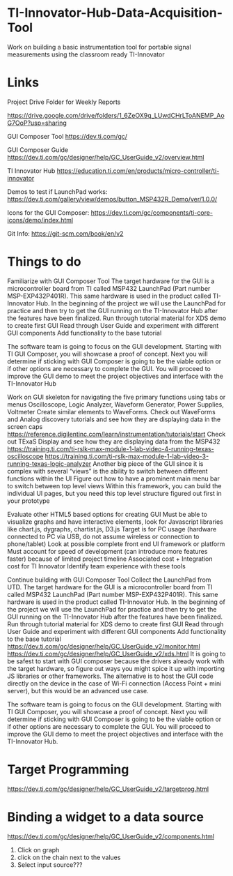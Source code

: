 # TI-Innovator-Hub-Data-Acquisition-Tool
Work on building a basic instrumentation tool for portable signal measurements using the classroom ready TI-Innovator 

# Links
Project Drive Folder for Weekly Reports

https://drive.google.com/drive/folders/1_6ZeOX9q_LUwdCHrLToANEMP_AoG7OoP?usp=sharing

GUI Composer Tool
https://dev.ti.com/gc/

GUI Composer Guide
https://dev.ti.com/gc/designer/help/GC_UserGuide_v2/overview.html

TI Innovator Hub
https://education.ti.com/en/products/micro-controller/ti-innovator

Demos to test if LaunchPad works:
https://dev.ti.com/gallery/view/demos/button_MSP432R_Demo/ver/1.0.0/

Icons for the GUI Composer:
https://dev.ti.com/gc/components/ti-core-icons/demo/index.html

Git Info:
https://git-scm.com/book/en/v2

# Things to do
Familiarize with GUI Composer Tool
The target hardware for the GUI is a microcontroller board from TI called MSP432 LaunchPad (Part number MSP-EXP432P401R). This same hardware is used in the product called TI-Innovator Hub. In the beginning of the project we will use the LaunchPad for practice and then try to get the GUI running on the TI-Innovator Hub after the features have been finalized.
Run through tutorial material for XDS demo to create first GUI
Read through User Guide and experiment with different GUI components
Add functionality to the base tutorial
 
The software team is going to focus on the GUI development. Starting with TI GUI Composer, you will showcase a proof of concept. Next you will determine if sticking with GUI Composer is going to be the viable option or if other options are necessary to complete the GUI. You will proceed to improve the GUI demo to meet the project objectives and interface with the TI-Innovator Hub
 
Work on GUI skeleton for navigating the five primary functions using tabs or menus
Oscilloscope, Logic Analyzer, Waveform Generator, Power Supplies, Voltmeter
Create similar elements to WaveForms. Check out WaveForms and Analog discovery tutorials and see how they are displaying data in the screen caps https://reference.digilentinc.com/learn/instrumentation/tutorials/start
Check out TExaS Display and see how they are displaying data from the MSP432
https://training.ti.com/ti-rslk-max-module-1-lab-video-4-running-texas-oscilloscope
https://training.ti.com/ti-rslk-max-module-1-lab-video-3-running-texas-logic-analyzer
Another big piece of the GUI since it is complex with several “views” is the ability to switch between different functions within the UI
Figure out how to have a prominent main menu bar to switch between top level views
Within this framework, you can build the individual UI pages, but you need this top level structure figured out first in your prototype
 
Evaluate other HTML5 based options for creating GUI
Must be able to visualize graphs and have interactive elements, look for Javascript libraries like chart.js, dygraphs, chartist.js, D3.js
Target is for PC usage (hardware connected to PC via USB, do not assume wireless or connection to phone/tablet)
Look at possible complete front end UI framework or platform
Must account for speed of development (can introduce more features faster) because of limited project timeline
Associated cost + Integration cost for TI Innovator
Identify team experience with these tools
 
Continue building with GUI Composer Tool
Collect the LaunchPad from UTD. The target hardware for the GUI is a microcontroller board from TI called MSP432 LaunchPad (Part number MSP-EXP432P401R). This same hardware is used in the product called TI-Innovator Hub. In the beginning of the project we will use the LaunchPad for practice and then try to get the GUI running on the TI-Innovator Hub after the features have been finalized.
Run through tutorial material for XDS demo to create first GUI
Read through User Guide and experiment with different GUI components
Add functionality to the base tutorial
https://dev.ti.com/gc/designer/help/GC_UserGuide_v2/monitor.html
https://dev.ti.com/gc/designer/help/GC_UserGuide_v2/xds.html
It is going to be safest to start with GUI composer because the drivers already work with the target hardware, so figure out ways you might spice it up with importing JS libraries or other frameworks. The alternative is to host the GUI code directly on the device in the case of Wi-Fi connection (Access Point + mini server), but this would be an advanced use case.
 
The software team is going to focus on the GUI development. Starting with TI GUI Composer, you will showcase a proof of concept. Next you will determine if sticking with GUI Composer is going to be the viable option or if other options are necessary to complete the GUI. You will proceed to improve the GUI demo to meet the project objectives and interface with the TI-Innovator Hub.
 
 
# Target Programming
https://dev.ti.com/gc/designer/help/GC_UserGuide_v2/targetprog.html

# Binding a widget to a data source
https://dev.ti.com/gc/designer/help/GC_UserGuide_v2/components.html
1. Click on graph
2. click on the chain next to the values
3. Select input source???


